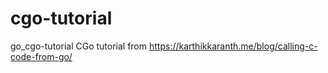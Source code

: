 # cgo-tutorial
go_cgo-tutorial
CGo tutorial from https://karthikkaranth.me/blog/calling-c-code-from-go/

